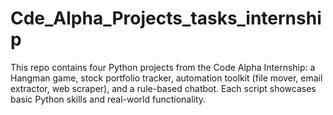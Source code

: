 # Cde_Alpha_Projects_tasks_internship
This repo contains four Python projects from the Code Alpha Internship: a Hangman game, stock portfolio tracker, automation toolkit (file mover, email extractor, web scraper), and a rule-based chatbot. Each script showcases basic Python skills and real-world functionality.
